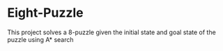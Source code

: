 # Eight-Puzzle
This project solves a 8-puzzle given the initial state and goal state of the puzzle using A* search
